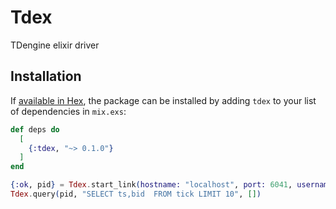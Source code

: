 # Tdex

TDengine elixir driver

## Installation

If [available in Hex](https://hex.pm/docs/publish), the package can be installed
by adding `tdex` to your list of dependencies in `mix.exs`:

```elixir
def deps do
  [
    {:tdex, "~> 0.1.0"}
  ]
end
```

```elixir
{:ok, pid} = Tdex.start_link(hostname: "localhost", port: 6041, username: "root", password: "taosdata", database: "test")
Tdex.query(pid, "SELECT ts,bid  FROM tick LIMIT 10", [])
```

